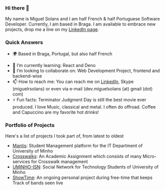 ### Hi there 👋

My name is Miguel Solans and I am half French & half Portuguese Software Developer. Currently, I am based in Braga. 
I am available to embrace new projects, drop me a line on my [LinkedIn page](https://www.linkedin.com/in/miguelsolans/).

### Quick Answers
- 🌍 Based in Braga, Portugal, but also half French
<!-- - 🔭 I’m currently working on: Student Management system called [Mantis](https://github.com/miguelsolans/Equivalencias) -->
- 🌱 I’m currently learning: React and Deno
- 👯 I’m looking to collaborate on: Web Development Project, frontend and backend-wise
- 📫 How to reach me: You can reach me on [LinkedIn](https://www.linkedin.com/in/miguelsolans/), Skype (miguelrsolans) or even via e-mail (dev.miguelsolans (at) gmail (dot) com)
- ⚡ Fun facts: Terminator Judgment Day is still the best movie ever produced. I love Music, classical and metal. I often do offroad. Coffee and Capuccino are my favorite hot drinks! 


### Portfolio of Projects

Here's a list of projects I took part of, from latest to oldest

- [Mantis](https://github.com/miguelsolans/Equivalencias): Student Management platform for the IT Department of University of Minho
- [Crosswalks](https://github.com/miguelsolans/Crosswalks): An Academic Assignment which consists of many Micro-services for Crosswalk management 
- [UMINHO-ISN](https://github.com/miguelsolans/UMINHO-ISN): Social Network for Technology Students of University of Minho
- [ShowTime](https://github.com/miguelsolans/ShowTime): An ongoing personal project during free-time that keeps Track of bands seen live

<!--
**miguelsolans/miguelsolans** is a ✨ _special_ ✨ repository because its `README.md` (this file) appears on your GitHub profile.

Here are some ideas to get you started:

- 🔭 I’m currently working on ...
- 🌱 I’m currently learning ...
- 👯 I’m looking to collaborate on ...
- 🤔 I’m looking for help with ...
- 💬 Ask me about ...
- 📫 How to reach me: ...
- 😄 Pronouns: ...
- ⚡ Fun fact: ...
-->
